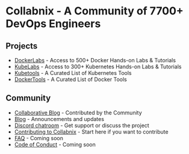 # Collabnix - A Community of 7700+ DevOps Engineers


## Projects

- [DockerLabs](https://dockerlabs.collabnix.com) - Access to 500+ Docker Hands-on Labs & Tutorials
- [KubeLabs](https://kubelabs.collabnix.com) - Access to 300+ Kubernetes Hands-on Labs & Tutorials 
- [Kubetools](https://kubetools.collabnix.com) - A Curated List of Kubernetes Tools
- [DockerTools](https://dockertools.collabnix.com) - A Curated List of Docker Tools



## Community

- [Collaborative Blog](https://community.collabnix.com) - Contributed by the Community
- [Blog](https://collabnix.com) - Announcements and updates
- [Discord chatroom](https://discord.gg/ztZpXzjSmF) - Get support or discuss the project
- [Contributing to Collabnix](https://github.com/collabnix/collabnix/blob/master/CONTRIBUTING.md) - Start here if you want to contribute
- [FAQ](https://github.com/collabnix/) - Coming soon
- [Code of Conduct](CODE_OF_CONDUCT.md) - Coming soon



